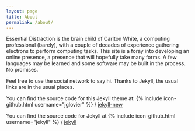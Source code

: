 ```yaml
---
layout: page
title: About
permalink: /about/
---
```


Essential Distraction is the brain child of Carlton White, a computing professional (barely), with a couple of decades of experience gathering electrons to perform computing tasks.  This site is a foray into developing an online presence, a presence that will hopefully take many forms.  A few languages may be learned and some software may be built in the process. No promises.

Feel free to use the social network to say hi.  Thanks to Jekyll, the usual links are in the usual places. 

You can find the source code for this Jekyll theme at:
{% include icon-github.html username="jglovier" %} /
[jekyll-new](https://github.com/jglovier/jekyll-new)

You can find the source code for Jekyll at
{% include icon-github.html username="jekyll" %} /
[jekyll](https://github.com/jekyll/jekyll)
